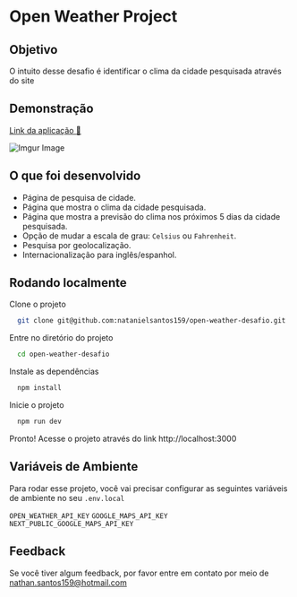 
# Open Weather Project
## Objetivo
O intuito desse desafio é identificar o clima da cidade pesquisada através do site
## Demonstração
<a href="https://open-weather-desafio.vercel.app/">Link da aplicação :rocket:</a>

<img src="http://i.imgur.com/HCzjVAb.gif" alt="Imgur Image">


## O que foi desenvolvido
 
- Página de pesquisa de cidade.
- Página que mostra o clima da cidade pesquisada.
- Página que mostra a previsão do clima nos próximos 5 dias da cidade pesquisada.
- Opção de mudar a escala de grau: `Celsius` ou `Fahrenheit`.
- Pesquisa por geolocalização.
- Internacionalização para inglês/espanhol.

## Rodando localmente

Clone o projeto

```bash
  git clone git@github.com:natanielsantos159/open-weather-desafio.git
```

Entre no diretório do projeto

```bash
  cd open-weather-desafio
```

Instale as dependências

```bash
  npm install
```

Inicie o projeto

```bash
  npm run dev
```

Pronto! Acesse o projeto através do link http://localhost:3000

## Variáveis de Ambiente

Para rodar esse projeto, você vai precisar configurar as seguintes variáveis de ambiente no seu `.env.local`

`OPEN_WEATHER_API_KEY`
`GOOGLE_MAPS_API_KEY`
`NEXT_PUBLIC_GOOGLE_MAPS_API_KEY`

## Feedback

Se você tiver algum feedback, por favor entre em contato por meio de nathan.santos159@hotmail.com
